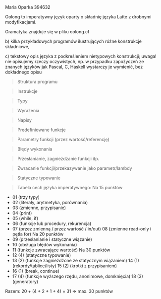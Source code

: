 Maria Oparka 394632

Oolong to imperatywny język oparty o składnię języka Latte z drobnymi modyfikacjami.

Gramatyka znajduje się w pliku oolong.cf

b) kilka przykładowych programów ilustrujących różne konstrukcje składniowe,

c) tekstowy opis języka z podkreśleniem nietypowych konstrukcji; uwaga! nie opisujemy rzeczy oczywistych, np. w przypadku zapożyczeń ze znanych języków jak Pascal, C, Haskell wystarczy je wymienić, bez dokładnego opisu

> Struktura programu

> Instrukcje

> Typy

> Wyrażenia

> Napisy

> Predefiniowane funkcje

> Parametry funkcji (przez wartość/referencję)

> Błędy wykonania

> Przesłanianie, zagnieżdżanie funkcji itp.

> Zwracanie funkcji/przekazywanie jako parametr/lambdy

> Statyczne typowanie

> Tabela cech języka imperatywnego:
  Na 15 punktów
+    01 (trzy typy)
+    02 (literały, arytmetyka, porównania)
+    03 (zmienne, przypisanie)
+    04 (print)
+    05 (while, if)
+    06 (funkcje lub procedury, rekurencja)
+    07 (przez zmienną / przez wartość / in/out)
     08 (zmienne read-only i pętla for)
  Na 20 punktów
+    09 (przesłanianie i statyczne wiązanie)
+    10 (obsługa błędów wykonania)
+    11 (funkcje zwracające wartość)
  Na 30 punktów
+    12 (4) (statyczne typowanie)
+    13 (2) (funkcje zagnieżdżone ze statycznym wiązaniem)
     14 (1) (rekordy/tablice/listy)
     15 (2) (krotki z przypisaniem)
+    16 (1) (break, continue)
+    17 (4) (funkcje wyższego rzędu, anonimowe, domknięcia)
     18 (3) (generatory)

Razem: 20 + (4 + 2 + 1 + 4) = 31 => max. 30 punktów 
